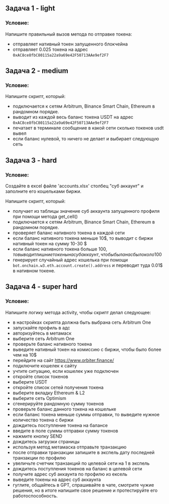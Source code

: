 ## Задача 1 - light
### Условие:
Напишите правильный вызов метода по отправке токена:
- отправляет нативный токен запущенного блокчейна
- отправляет 0.025 токена на адрес `0xAC8ce8fbC80115a22a9a69e42F50713AAe9ef2F7`

## Задача 2 - medium
### Условие:
Напишите скрипт, который:
- подключается к сетям Arbitrum, Binance Smart Chain, Ethereum в рандомном порядке.
- выводит из каждой весь баланс токена USDT на адрес `0xAC8ce8fbC80115a22a9a69e42F50713AAe9ef2F7`
- печатает в терминале сообщение в какой сети сколько токенов usdt вывел
- если баланс нулевой, то ничего не делает и выбирает следующую сеть

## Задача 3 - hard
### Условие:
Создайте в excel файле 'accounts.xlsx' столбец "суб аккаунт" и заполните его кошельками биржи.

Напишите скрипт, который:
- получает из таблицы значение суб аккаунта запущенного профиля при помощи метода get_cell()
- подключается к сетям Arbitrum, Binance Smart Chain, Ethereum в рандомном порядке.
- проверяет баланс нативного токена в каждой сети
- если баланс нативного токена меньше 10$, то выводит с биржи нативный токен на сумму 10-30 $
- если баланс нативного токена больше 100$, то выводит лишние токены на суб аккаунт, чтобы быланас был около 100$
- генерирует случайный адрес кошелька при помощи `bot.onchain.w3.eth.account.create().address` и переводит туда 0.01$ в нативном токене.


## Задача 4 - super hard
### Условие:
Напишите логику метода activity, чтобы скрипт делал следующее: 
- в настройках скрипта должна быть выбрана сеть Arbitrum One 
- запускайте профиль в адс
- авторизуйтесь в метамаск
- выберите сеть Arbitrum One
- проверьте баланс нативного токена
- выведите нативный токен на комиссию с биржи, чтобы было более чем на 10$
- перейдите на сайт https://www.orbiter.finance/
- подключите кошелек к сайту
- учтите ситуацию, если кошелек уже подключен
- откройте список токенов
- выберите USDT
- откройте список сетей получения токена
- выберите вкладку Ethereum & L2 
- выберите сеть Optimism
- сгенерируйте рандомную сумму токенов
- проверьте баланс данного токена на кошельке
- если баланс токена меньше суммы отправки, то выведите нужное количество токена с биржи
- дождитесь поступление токена на балансе
- введите в поле суммы отправки сумму токенов
- нажмите кнопку SEND
- дождитесь загрузки страницы
- используя метод метамаска отправьте транзакцию
- после отправки транзакции запишите в экспель дату последней транзакции по профилю
- увеличьте счетчик транзакций по целевой сети на 1 в экспель
- дождитесь поступления токенов на баланс в целевой сети
- получите адрес суб аккаунта по профилю из ексель
- выведите токены на адрес суб аккаунта
- гуглите, общайтесь в GPT, спрашивайте в чате, смотрите чужие решения, но 
  в итоге напишите свое решение и протестируйте его работоспособность.

